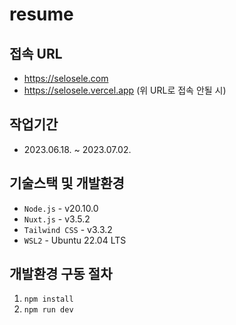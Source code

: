 # resume

## 접속 URL

- https://selosele.com
- https://selosele.vercel.app (위 URL로 접속 안될 시)

## 작업기간

- 2023.06.18. ~ 2023.07.02.

## 기술스택 및 개발환경

- `Node.js` - v20.10.0
- `Nuxt.js` - v3.5.2
- `Tailwind CSS` - v3.3.2
- `WSL2` - Ubuntu 22.04 LTS

## 개발환경 구동 절차

1. `npm install`
2. `npm run dev`
